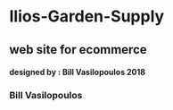 
# Ilios-Garden-Supply

## web site for ecommerce 

#### designed by : Bill Vasilopoulos 2018


### Bill Vasilopoulos
